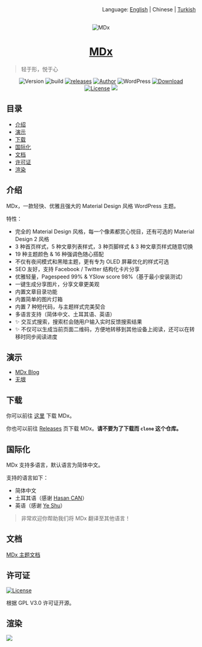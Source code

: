 <div align="right">Language: <a title="English" href="https://github.com/yrccondor/mdx/blob/master/README.md">English</a> | Chinese | <a title="Turkish" href="https://github.com/yrccondor/mdx/blob/master/README/tr_TR.md">Turkish</a></div>

<br>

<p align="center">
<img src="https://img.flyhigher.top/mdx-2020.jpg" alt="MDx">
</p>

<h1 align="center"><a href="https://mdx.flyhigher.top" target="_blank">MDx</a></h1>

> 轻于形，悦于心

<p align="center">
<img alt="Version" src="https://img.shields.io/badge/version-1.9.6-3f51b5.svg?style=flat-square"/>
<img alt="build" src="https://img.shields.io/badge/dynamic/json.svg?label=build&url=https%3A%2F%2Fbuildmdx.flyhigher.top%2Fbuild.json&query=%24.sta&colorB=44cc11&style=flat-square"/>
<a href="https://github.com/yrccondor/mdx/releases"><img alt="releases" src="https://img.shields.io/github/release/yrccondor/mdx.svg?style=flat-square"/></a>
<a href="https://flyhigher.top"><img alt="Author" src="https://img.shields.io/badge/author-Axton-red.svg?style=flat-square"/></a>
<img alt="WordPress" src="https://img.shields.io/badge/WordPress-4.4%2B-blue.svg?style=flat-square"/>
<a href="https://mdx.flyhigher.top"><img alt="Download" src="https://img.shields.io/badge/download-2.36M-brightgreen.svg?style=flat-square"/></a>
<a href="https://github.com/yrccondor/mdx/blob/master/LICENSE"><img alt="License" src="https://img.shields.io/badge/license-GPL%20V3.0-orange.svg?style=flat-square"/></a>
<a href="https://app.fossa.io/projects/git%2Bgithub.com%2Fyrccondor%2Fmdx?ref=badge_shield" alt="FOSSA Status"><img src="https://app.fossa.io/api/projects/git%2Bgithub.com%2Fyrccondor%2Fmdx.svg?type=shield"/></a>
</p>


## 目录

- [介绍](#%E4%BB%8B%E7%BB%8D)
- [演示](#%E6%BC%94%E7%A4%BA)
- [下载](#%E4%B8%8B%E8%BD%BD)
- [国际化](#%E5%9B%BD%E9%99%85%E5%8C%96)
- [文档](#%E6%96%87%E6%A1%A3)
- [许可证](#%E8%AE%B8%E5%8F%AF%E8%AF%81)
- [渲染](#%E6%B8%B2%E6%9F%93)


## 介绍

MDx，一款轻快、优雅且强大的 Material Design 风格 WordPress 主题。

特性：

- 完全的 Material Design 风格，每一个像素都赏心悦目，还有可选的 Material Design 2 风格
- 3 种首页样式，5 种文章列表样式，3 种页脚样式 & 3 种文章页样式随意切换
- 19 种主题颜色 & 16 种强调色随心搭配
- 不仅有夜间模式和黑暗主题，更有专为 OLED 屏幕优化的样式可选
- SEO 友好，支持 Facebook / Twitter 结构化卡片分享
- 优雅轻量，Pagespeed 99% & YSlow score 98%（基于最小安装测试）
- 一键生成分享图片，分享文章更美观
- 内置文章目录功能
- 内置简单的图片灯箱
- 内置 7 种短代码，与主题样式完美契合
- 多语言支持（简体中文、土耳其语、英语）
- ✨ 交互式搜索，搜索栏会随用户输入实时反馈搜索结果
- ✨ 不仅可以生成当前页面二维码，方便地转移到其他设备上阅读，还可以在转移时同步阅读进度

## 演示

- [MDx Blog](https://mdxblog.flyhigher.top)
- [无垠](https://flyhigher.top)


## 下载

你可以前往 [这里](https://mdx.flyhigher.top) 下载 MDx。

你也可以前往 [Releases](https://github.com/yrccondor/mdx/releases) 页下载 MDx。**请不要为了下载而 `clone` 这个仓库。**


## 国际化

MDx 支持多语言，默认语言为简体中文。

支持的语言如下：

- 简体中文
- 土耳其语（感谢 [Hasan CAN](https://github.com/Sn0bzy)）
- 英语（感谢 [Ye Shu](https://github.com/yechs)）

> 非常欢迎你帮助我们将 MDx 翻译至其他语言！


## 文档

[MDx 主题文档](https://doc.flyhigher.top/mdx/)


## 许可证

<a href="https://github.com/yrccondor/mdx/blob/master/LICENSE"><img alt="License" src="https://img.shields.io/badge/license-GPL%20V3.0-orange.svg?style=flat-square"/></a>

根据 GPL V3.0 许可证开源。


## 渲染

![](https://img.flyhigher.top/wp-content/uploads/2017/11/det.jpg)